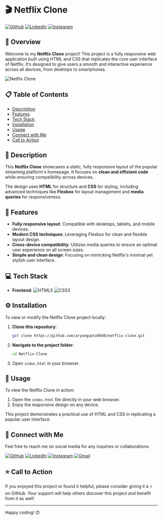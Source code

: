 # 🎬 Netflix Clone

[![GitHub](https://img.shields.io/badge/-GitHub-181717?logo=github&logoColor=white&style=flat-square)](https://github.com/aryangupta9680)
[![LinkedIn](https://img.shields.io/badge/-LinkedIn-0A66C2?logo=linkedin&logoColor=white&style=flat-square)](https://www.linkedin.com/in/aryangupta8970)
[![Instagram](https://img.shields.io/badge/-Instagram-E4405F?logo=instagram&logoColor=white&style=flat-square)](https://www.instagram.com/aryan_gupta8970)

## 🚀 Overview

Welcome to my **Netflix Clone** project! This project is a fully responsive web application built using HTML and CSS that replicates the core user interface of Netflix. It’s designed to give users a smooth and interactive experience across all devices, from desktops to smartphones. 

![Netflix Clone](https://github.com/user-attachments/assets/3b460854-92f4-4a60-b587-a43ce4da4c7a)

## 📋 Table of Contents
- [Description](#-description)
- [Features](#-features)
- [Tech Stack](#-tech-stack)
- [Installation](#-installation)
- [Usage](#-usage)
- [Connect with Me](#-connect-with-me)
- [Call to Action](#-call-to-action)

## 📝 Description

This **Netflix Clone** showcases a static, fully responsive layout of the popular streaming platform's homepage. It focuses on **clean and efficient code** while ensuring compatibility across devices.

The design uses **HTML** for structure and **CSS** for styling, including advanced techniques like **Flexbox** for layout management and **media queries** for responsiveness.

## 🌟 Features

- **Fully responsive layout**: Compatible with desktops, tablets, and mobile devices.
- **Modern CSS techniques**: Leveraging Flexbox for clean and flexible layout design.
- **Cross-device compatibility**: Utilizes media queries to ensure an optimal user experience on all screen sizes.
- **Simple and clean design**: Focusing on mimicking Netflix's minimal yet stylish user interface.

## 💻 Tech Stack 

- **Frontend**: 
  ![HTML5](https://img.shields.io/badge/html5-%23E34F26.svg?style=for-the-badge&logo=html5&logoColor=white)
  ![CSS3](https://img.shields.io/badge/css3-%231572B6.svg?style=for-the-badge&logo=css3&logoColor=white)


## ⚙️ Installation

To view or modify the Netflix Clone project locally:

1. **Clone this repository**:

    ```bash
    git clone https://github.com/aryangupta9680/netflix-clone.git
    ```

2. **Navigate to the project folder**:

    ```bash
    cd Netflix-Clone
    ```
    
3. Open `index.html` in your browser.


## 🎥 Usage

To view the Netflix Clone in action:
1. Open the `index.html` file directly in your web browser.
2. Enjoy the responsive design on any device.

This project demonstrates a practical use of HTML and CSS in replicating a popular user interface.


## 🤝 Connect with Me

Feel free to reach me on social media for any inquiries or collaborations:

[![GitHub](https://img.shields.io/badge/-GitHub-181717?logo=github&logoColor=white&style=flat-square)](https://github.com/aryangupta9680)
[![LinkedIn](https://img.shields.io/badge/-LinkedIn-0A66C2?logo=linkedin&logoColor=white&style=flat-square)](https://www.linkedin.com/in/aryangupta8970)
[![Instagram](https://img.shields.io/badge/-Instagram-E4405F?logo=instagram&logoColor=white&style=flat-square)](https://www.instagram.com/aryan_gupta8970)
[![Gmail](https://img.shields.io/badge/-Gmail-D14836?logo=gmail&logoColor=white&style=flat-square)](mailto:aryansgupta15@gmail.com)

## ⭐ Call to Action

If you enjoyed this project or found it helpful, please consider giving it a ⭐ on GitHub. Your support will help others discover this project and benefit from it as well!

---

Happy coding! 😊